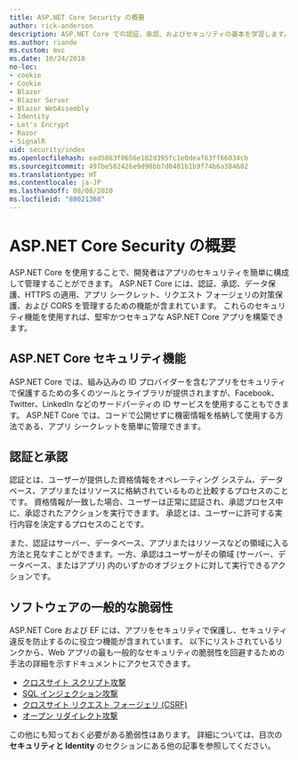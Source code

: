 ```yaml
---
title: ASP.NET Core Security の概要
author: rick-anderson
description: ASP.NET Core での認証、承認、およびセキュリティの基本を学習します。
ms.author: riande
ms.custom: mvc
ms.date: 10/24/2018
no-loc:
- cookie
- Cookie
- Blazor
- Blazor Server
- Blazor WebAssembly
- Identity
- Let's Encrypt
- Razor
- SignalR
uid: security/index
ms.openlocfilehash: ead5863f0656e182d395fc1e0deaf63ff66034cb
ms.sourcegitcommit: 497be502426e9d90bb7d0401b1b9f74b6a384682
ms.translationtype: HT
ms.contentlocale: ja-JP
ms.lasthandoff: 08/08/2020
ms.locfileid: "88021368"
---
```

# <a name="overview-of-aspnet-core-security"></a>ASP.NET Core Security の概要

ASP.NET Core を使用することで、開発者はアプリのセキュリティを簡単に構成して管理することができます。 ASP.NET Core には、認証、承認、データ保護、HTTPS の適用、アプリ シークレット、リクエスト フォージェリの対策保護、および CORS を管理するための機能が含まれています。 これらのセキュリティ機能を使用すれば、堅牢かつセキュアな ASP.NET Core アプリを構築できます。

## <a name="aspnet-core-security-features"></a>ASP.NET Core セキュリティ機能

ASP.NET Core では、組み込みの ID プロバイダーを含むアプリをセキュリティで保護するための多くのツールとライブラリが提供されますが、Facebook、Twitter、LinkedIn などのサードパーティの ID サービスを使用することもできます。 ASP.NET Core では、コードで公開せずに機密情報を格納して使用する方法である、アプリ シークレットを簡単に管理できます。

## <a name="authentication-vs-authorization"></a>認証と承認

認証とは、ユーザーが提供した資格情報をオペレーティング システム、データベース、アプリまたはリソースに格納されているものと比較するプロセスのことです。 資格情報が一致した場合、ユーザーは正常に認証され、承認プロセス中に、承認されたアクションを実行できます。 承認とは、ユーザーに許可する実行内容を決定するプロセスのことです。

また、認証はサーバー、データベース、アプリまたはリソースなどの領域に入る方法と見なすことができます。一方、承認はユーザーがその領域 (サーバー、データベース、またはアプリ) 内のいずかのオブジェクトに対して実行できるアクションです。

## <a name="common-vulnerabilities-in-software"></a>ソフトウェアの一般的な脆弱性

ASP.NET Core および EF には、アプリをセキュリティで保護し、セキュリティ違反を防止するのに役立つ機能が含まれています。 以下にリストされているリンクから、Web アプリの最も一般的なセキュリティの脆弱性を回避するための手法の詳細を示すドキュメントにアクセスできます。

* [クロスサイト スクリプト攻撃](xref:security/cross-site-scripting)
* [SQL インジェクション攻撃](/ef/core/querying/raw-sql)
* [クロスサイト リクエスト フォージェリ (CSRF)](xref:security/anti-request-forgery)
* [オープン リダイレクト攻撃](xref:security/preventing-open-redirects)

この他にも知っておく必要がある脆弱性はあります。 詳細については、目次の**セキュリティと Identity** のセクションにある他の記事を参照してください。
